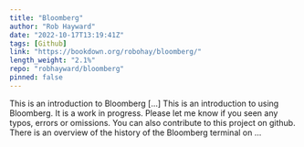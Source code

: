 ```yaml
---
title: "Bloomberg"
author: "Rob Hayward"
date: "2022-10-17T13:19:41Z"
tags: [Github]
link: "https://bookdown.org/robohay/bloomberg/"
length_weight: "2.1%"
repo: "robhayward/bloomberg"
pinned: false
---
```


This is an introduction to Bloomberg [...] This is an introduction to using Bloomberg. It is a work in progress. Please let me know if you seen any typos, errors or omissions. You can also contribute to this project on github. There is an overview of the history of the Bloomberg terminal on ...
